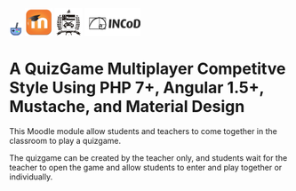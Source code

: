 <img alt="GQS" src="pix/icon.png">
<img alt="GQS" width="50px" height="50px" src="pix/moodle.png">
<img alt="GQS" width="50px" height="50px" src="pix/brasao.ufsc2.png">
<img alt="GQS" width="100px" height="50px" src="pix/incod_header_watermark.png">

# A QuizGame Multiplayer Competitve Style Using PHP 7+, Angular 1.5+, Mustache, and Material Design

This Moodle module allow students and teachers to come together in the classroom to play a quizgame.

The quizgame can be created by the teacher only, and students wait for the teacher to open the game
and allow students to enter and play together or individually.
